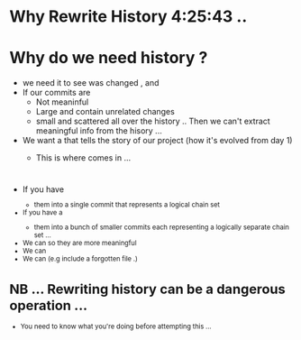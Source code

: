 # Why Rewrite History 4:25:43 .. 

 # Why do we need history ? 
- we need it to see <what> was changed , <why> and <when> 
- If our commits are 
    - Not meaninful 
    - Large and contain unrelated changes 
    - small and scattered all over the history .. 
    Then we can't extract meaningful info from the hisory ... 
- We want a <clean readable history> that tells the story of our project (how it's evolved from day 1)
    - This is where <Rewriting the History> comes in ...

# <Rewriting the history> 
- If you have  <small related commits> 
    - <squash> them into a single commit that represents a logical chain set
- If you have a <large unrelated commits>
    - <split> them into a bunch of smaller commits each representing a logically separate chain set ... 
- We can <Reword commit messages> so they are more meaningful
- We can <drop unwanted commits> 
- We can <modify content of our commits> (e.g include a forgotten file .)




# NB ... Rewriting history can be a dangerous operation ... 
 - You need to know what you're doing before attempting this ...
 